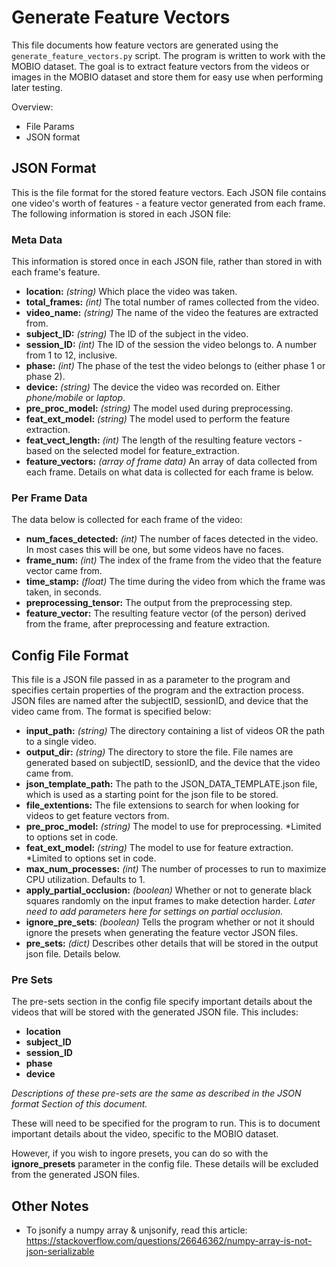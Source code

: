 # Generate Feature Vectors
This file documents how feature vectors are generated using the `generate_feature_vectors.py` script. The program is written to work with the MOBIO dataset. The goal is to extract feature vectors from the videos or images in the MOBIO dataset and store them for easy use when performing later testing.

Overview:
* File Params
* JSON format

## JSON Format
This is the file format for the stored feature vectors. Each JSON file contains one video's worth of features - a feature vector generated from each frame. The following information is stored in each JSON file:

### Meta Data
This information is stored once in each JSON file, rather than stored in with each frame's feature.
* **location:** *(string)* Which place the video was taken.
* **total_frames:** *(int)* The total number of rames collected from the video.
* **video_name:** *(string)* The name of the video the features are extracted from.
* **subject_ID:** *(string)* The ID of the subject in the video.
* **session_ID:** *(int)* The ID of the session the video belongs to. A number from 1 to 12, inclusive.
* **phase:** *(int)* The phase of the test the video belongs to (either phase 1 or phase 2).
* **device:** *(string)* The device the video was recorded on. Either *phone/mobile* or *laptop*.
* **pre_proc_model:** *(string)* The model used during preprocessing.
* **feat_ext_model:** *(string)* The model used to perform the feature extraction.
* **feat_vect_length:** *(int)* The length of the resulting feature vectors - based on the selected model for feature_extraction.
* **feature_vectors:** *(array of frame data)* An array of data collected from each frame. Details on what data is collected for each frame is below.

### Per Frame Data
The data below is collected for each frame of the video:

* **num_faces_detected:** *(int)* The number of faces detected in  the video. In most cases this will be one, but some videos have no faces.
* **frame_num:** *(int)* The index of the frame from the video that the feature vector came from.
* **time_stamp:** *(float)* The time during the video from which the frame was taken, in seconds.
* **preprocessing_tensor:** The output from the preprocessing step.
* **feature_vector:** The resulting feature vector (of the person) derived from the frame, after preprocessing and feature extraction.

## Config File Format
This file is a JSON file passed in as a parameter to the program and specifies certain properties of the program and the extraction process. JSON files are named after the subjectID, sessionID, and device that the video came from. The format is specified below:

* **input_path:** *(string)* The directory containing a list of videos OR the path to a single video.
* **output_dir:** *(string)* The directory to store the file. File names are generated based on subjectID, sessionID, and the device that the video came from.
* **json_template_path:** The path to the JSON_DATA_TEMPLATE.json file, which is used as a starting point for the json file to be stored.
* **file_extentions:** The file extensions to search for when looking for videos to get feature vectors from.
* **pre_proc_model:** *(string)* The model to use for preprocessing. *Limited to options set in code.
* **feat_ext_model:** *(string)* The model to use for feature extraction. *Limited to options set in code.
* **max_num_processes:** *(int)* The number of processes to run to maximize CPU utilization. Defaults to 1.
* **apply_partial_occlusion:** *(boolean)* Whether or not to generate black squares randomly on the input frames to make detection harder. *Later need to add parameters here for settings on partial occlusion.* 
* **ignore_pre_sets**: *(boolean)* Tells the program whether or not it should ignore the presets when generating the feature vector JSON files.
* **pre_sets:** *(dict)* Describes other details that will be stored in the output json file. Details below.

### Pre Sets
The pre-sets section in the config file specify important details about the videos that will be stored with the generated JSON file. This includes:

* **location**
* **subject_ID**
* **session_ID**
* **phase**
* **device**

*Descriptions of these pre-sets are the same as described in the JSON format Section of this document.*

These will need to be specified for the program to run. This is to document important details about the video, specific to the MOBIO dataset.

However, if you wish to ingore presets, you can do so with the **ignore_presets** parameter in the config file. These details will be excluded from the generated JSON files.


## Other Notes
* To jsonify a numpy array & unjsonify, read this article: https://stackoverflow.com/questions/26646362/numpy-array-is-not-json-serializable